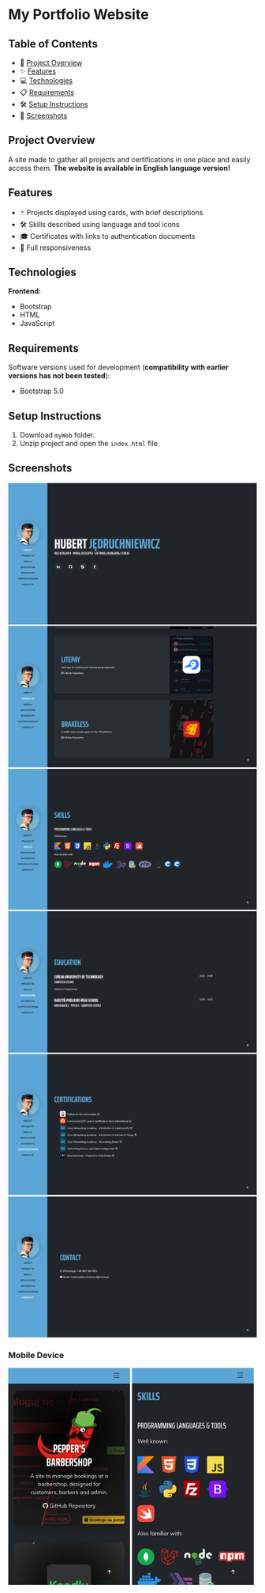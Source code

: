 # My Portfolio Website


## Table of Contents
- 🚀 [Project Overview](#project-overview)
- ✨ [Features](#features)
- 💻 [Technologies](#technologies)
- 📋 [Requirements](#requirements)
- 🛠️ [Setup Instructions](#setup-instructions)
- 📸 [Screenshots](#screenshots)

## Project Overview
A site made to gather all projects and certifications in one place and easily access them. **The website is available in English language version!**

## Features
- 🃏 Projects displayed using cards, with brief descriptions
- 🛠️ Skills described using language and tool icons
- 🎓 Certificates with links to authentication documents
- 📱 Full responsiveness

## Technologies

**Frontend:**
- Bootstrap
- HTML
- JavaScript

## Requirements
Software versions used for development (**compatibility with earlier versions has not been tested**):
- Bootstrap 5.0

## Setup Instructions
1. Download `myWeb` folder.
2. Unzip project and open the `index.html` file.

## Screenshots

<div align="center">
  <img src="./ss/ss1.png"/>
  <img src="./ss/ss2.png"/>
  <img src="./ss/ss3.png"/>
  <img src="./ss/ss4.png"/>
  <img src="./ss/ss5.png"/>
  <img src="./ss/ss6.png"/>
</div>

### Mobile Device

<img src="./ss/ss7.jpg" width="49%"/> <img src="./ss/ss8.jpg" width="49%"/>
